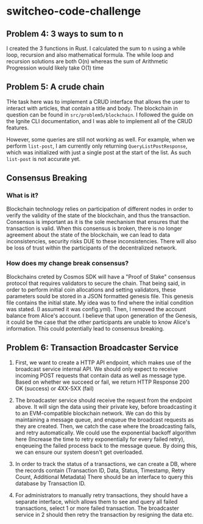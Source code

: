 # switcheo-code-challenge
## Problem 4: 3 ways to sum to n
I created the 3 functions in Rust. I calculated the sum to n using a while loop, recursion  and also mathematical formula. The while loop and recursion solutions are both O(n) whereas the sum of Arithmetic Progression would likely take O(1) time

## Problem 5: A crude chain
THe task here was to implement a CRUD interface that allows the user to interact with articles, that contain a title and body. The blockchain in question can be found in `src/problem5/blockchain`. I followed the guide on the Ignite CLI documentation, and I was able to implement all of the CRUD features.

However, some queries are still not working as well. For example, when we perform `list-post`, I am currently only returning `QueryListPostResponse`, which was initialized with just a single post at the start of the list. As such `list-post` is not accurate yet.

## Consensus Breaking
### What is it?
Blockchain technology relies on participation of different nodes in order to verify the validity of the state of the blockchain, and thus the transaction. Consensus is important as it is the sole mechanism that ensures that the transaction is valid. When this consensus is broken, there is no longer agreement about the state of the blockchain, we can lead to data inconsistencies, security risks DUE to these inconsistencies. There will also be loss of trust within the participants of the decentralized network.

### How does my change break consensus?
Blockchains creted by Cosmos SDK will have a "Proof of Stake" consensus protocol that requires validators to secure the chain. That being said, in order to perform initial coin allocations and setting validators, these parameters sould be stored in a JSON formatted genesis file. This genesis file contains the initial state. My idea was to find where the initial condition was stated. (I assumed it was config.yml). Then, I removed the account balance from Alice's account. I believe that upon generation of the Genesis, it could be the case that the other participants are unable to know Alice's information. This could potentially lead to consensus breaking.

## Problem 6: Transaction Broadcaster Service

1. First, we want to create a HTTP API endpoint, which makes use of the broadcast service internal API. We should only expect to receive incoming POST requests that contain data as well as message type. Based on whether we succeed or fail, we return HTTP Response 200 OK (success) or 4XX-5XX (fail)

2. The broadcaster service should receive the request from the endpoint above. It will sign the data using their private key, before broadcasting it to an EVM-compatible blockchain network. We can do this by maintaining a message queue, and enqueue the broadcast requests as they are created.
Then, we catch the case where the broadcasting fails, and retry automatically. We could use the exponential backoff algorithm here (Increase the time to retry exponentially for every failed retry), enqeueing the failed process back to the message queue.  By doing this, we can ensure our system doesn't get overloaded.

3. In order to track the status of a transactions, we can create a DB, where the records contain (Transaction ID, Data, Status, Timestamp, Retry Count, Additional Metadata)
There should be an interface to query this database by Transaction ID.

4. For administrators to manually retry transactions, they should have a separate interface, which allows them to see and query all failed transactions, select 1 or more failed transaction. The broadcaster service in 2 should then retry the transaction by resigning the data etc. 
